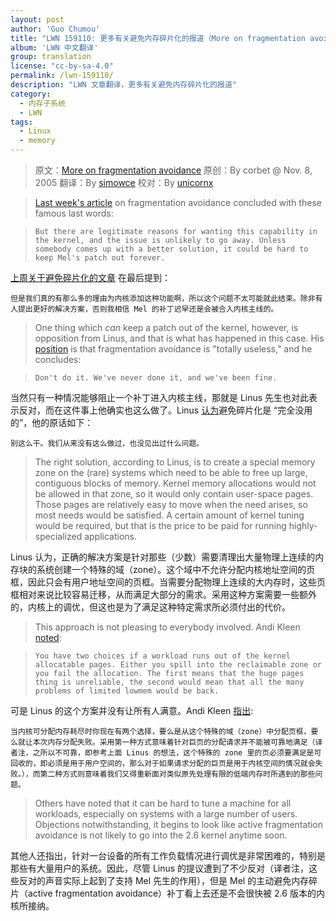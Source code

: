 ```yaml
---
layout: post
author: 'Guo Chumou'
title: "LWN 159110: 更多有关避免内存碎片化的报道（More on fragmentation avoidance）"
album: 'LWN 中文翻译'
group: translation
license: "cc-by-sa-4.0"
permalink: /lwn-159110/
description: "LWN 文章翻译，更多有关避免内存碎片化的报道"
category:
  - 内存子系统
  - LWN
tags:
  - Linux
  - memory
---
```


> 原文：[More on fragmentation avoidance](https://lwn.net/Articles/159110/)
> 原创：By corbet @ Nov. 8, 2005
> 翻译：By [simowce](https://github.com/simowce)
> 校对：By [unicornx](https://github.com/unicornx)

> [Last week's article](http://lwn.net/Articles/158211/) on fragmentation avoidance concluded with these famous last words:

>     But there are legitimate reasons for wanting this capability in the kernel, and the issue is unlikely to go away. Unless somebody comes up with a better solution, it could be hard to keep Mel's patch out forever.

[上周关于避免碎片化的文章][3] 在最后提到：

    但是我们真的有那么多的理由为内核添加这种功能啊，所以这个问题不太可能就此结束。除非有人提出更好的解决方案，否则我相信 Mel 的补丁迟早还是会被合入内核主线的。

> One thing which *can* keep a patch out of the kernel, however, is opposition from Linus, and that is what has happened in this case. His [position](https://lwn.net/Articles/159111/) is that fragmentation avoidance is "totally useless," and he concludes:

>     Don't do it. We've never done it, and we've been fine.

当然只有一种情况能够阻止一个补丁进入内核主线，那就是 Linus 先生也对此表示反对，而在这件事上他确实也这么做了。Linus [认为][2]避免碎片化是 “完全没用的”，他的原话如下：

    别这么干。我们从来没有这么做过，也没见出过什么问题。

> The right solution, according to Linus, is to create a special memory zone on the (rare) systems which need to be able to free up large, contiguous blocks of memory. Kernel memory allocations would not be allowed in that zone, so it would only contain user-space pages. Those pages are relatively easy to move when the need arises, so most needs would be satisfied. A certain amount of kernel tuning would be required, but that is the price to be paid for running highly-specialized applications.

Linus 认为，正确的解决方案是针对那些（少数）需要清理出大量物理上连续的内存块的系统创建一个特殊的域（zone）。这个域中不允许分配内核地址空间的页框，因此只会有用户地址空间的页框。当需要分配物理上连续的大内存时，这些页框相对来说比较容易迁移，从而满足大部分的需求。采用这种方案需要一些额外的，内核上的调优，但这也是为了满足这种特定需求所必须付出的代价。

> This approach is not pleasing to everybody involved. Andi Kleen [noted](https://lwn.net/Articles/159112/):

>     You have two choices if a workload runs out of the kernel allocatable pages. Either you spill into the reclaimable zone or you fail the allocation. The first means that the huge pages thing is unreliable, the second would mean that all the many problems of limited lowmem would be back.

可是 Linus 的这个方案并没有让所有人满意。Andi Kleen [指出][4]:

    当内核可分配内存耗尽时你现在有两个选择，要么是从这个特殊的域（zone）中分配页框，要么就让本次内存分配失败。采用第一种方式意味着针对巨页的分配请求并不能被可靠地满足（译者注，之所以不可靠，即参考上面 Linus 的想法，这个特殊的 zone 里的页必须要满足是可回收的，即必须是用于用户空间的，那么对于如果请求分配的巨页是用于内核空间的情况就会失败。），而第二种方式则意味着我们又得重新面对类似原先处理有限的低端内存时所遇到的那些问题。

> Others have noted that it can be hard to tune a machine for all workloads, especially on systems with a large number of users. Objections notwithstanding, it begins to look like active fragmentation avoidance is not likely to go into the 2.6 kernel anytime soon.

其他人还指出，针对一台设备的所有工作负载情况进行调优是非常困难的，特别是那些有大量用户的系统。因此，尽管 Linus 的提议遭到了不少反对（译者注，这些反对的声音实际上起到了支持 Mel 先生的作用），但是 Mel 的主动避免内存碎片（active fragmentation avoidance）补丁看上去还是不会很快被 2.6 版本的内核所接纳。


[1]: https://tinylab.org
[2]: https://lwn.net/Articles/159111/
[3]: /lwn-158211/
[4]: https://lwn.net/Articles/159112/
